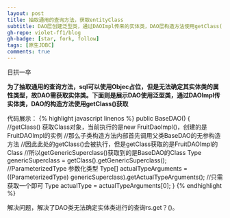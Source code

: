 ```yaml
---
layout: post
title: 抽取通用的查询方法，获取entityClass
subtitle: DAO层创建泛型类，通过DAOImpl传来的实体类，DAO层构造方法使用getClass()获取
gh-repo: violet-ff1/blog
gh-badge: [star, fork, follow]
tags: [原生JDBC]
comments: true
---
```


日拱一卒

**为了抽取通用的查询方法，sql可以使用Objec占位，但是无法确定其实体类的属性类型，故DAO需获取实体类。下面则是展示DAO使用泛型类，通过DAOImpl传实体类，DAO的构造方法使用getClass()获取**

代码展示：
{% highlight javascript linenos %}
 public BaseDAO() {
        //getClass() 获取Class对象，当前执行的是new FruitDaoImpl()，创建的是FruitDAOImpl的实例
        //那么子类构造方法内部首先调用父类BaseDAO的无参构造方法
        //因此此处的getClass()会被执行，但是getClass获取的是FruitDAOImpl的Class
        //所以getGenericSuperclass()获取到的是BaseDAO的Class
        Type genericSuperclass = getClass().getGenericSuperclass();
        //ParameterizedType 参数化类型
        Type[] actualTypeArguments = ((ParameterizedType) genericSuperclass).getActualTypeArguments();
        //只需获取一个即可
        Type actualType = actualTypeArguments[0];
    }
{% endhighlight %}

解决问题，解决了DAO类无法确定实体类进行的查询rs.get？()。
